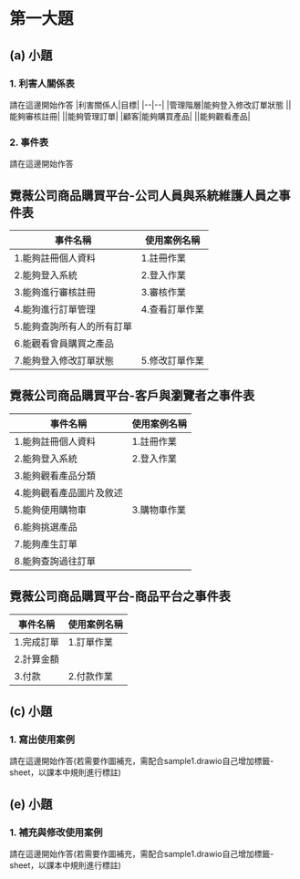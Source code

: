 # 第一大題 
## (a) 小題
### 1. 利害人關係表
請在這邊開始作答
|利害關係人|目標|
|--|--|
|管理階層|能夠登入修改訂單狀態
||能夠審核註冊|
||能夠管理訂單|
|顧客|能夠購買產品|
||能夠觀看產品|


### 2. 事件表
請在這邊開始作答
## 霓薇公司商品購買平台-公司人員與系統維護人員之事件表
|事件名稱|使用案例名稱|
|--|--|
|1.能夠註冊個人資料|1.註冊作業|
|2.能夠登入系統|2.登入作業|
|3.能夠進行審核註冊|3.審核作業|
|4.能狗進行訂單管理|4.查看訂單作業|
|5.能夠查詢所有人的所有訂單||
|6.能觀看會員購買之產品||
|7.能夠登入修改訂單狀態|5.修改訂單作業|
## 霓薇公司商品購買平台-客戶與瀏覽者之事件表
|事件名稱|使用案例名稱|
|--|--|
|1.能夠註冊個人資料|1.註冊作業|
|2.能夠登入系統|2.登入作業|
|3.能夠觀看產品分類||
|4.能夠觀看產品圖片及敘述||
|5.能夠使用購物車|3.購物車作業|
|6.能夠挑選產品||
|7.能夠產生訂單||
|8.能夠查詢過往訂單||
## 霓薇公司商品購買平台-商品平台之事件表
|事件名稱|使用案例名稱|
|--|--|
|1.完成訂單|1.訂單作業|
|2.計算金額|
|3.付款|2.付款作業|



## (c) 小題
### 1. 寫出使用案例
請在這邊開始作答(若需要作圖補充，需配合sample1.drawio自己增加標籤-sheet，以課本中規則進行標註)


## (e) 小題
### 1. 補充與修改使用案例
請在這邊開始作答(若需要作圖補充，需配合sample1.drawio自己增加標籤-sheet，以課本中規則進行標註)